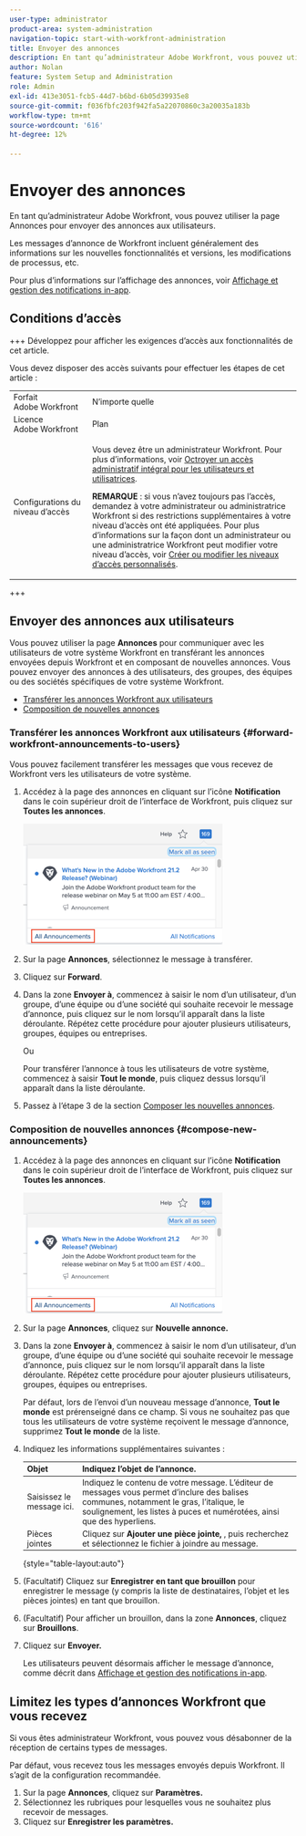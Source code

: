 ```yaml
---
user-type: administrator
product-area: system-administration
navigation-topic: start-with-workfront-administration
title: Envoyer des annonces
description: En tant qu’administrateur Adobe Workfront, vous pouvez utiliser la page Annonces pour envoyer des annonces aux utilisateurs.
author: Nolan
feature: System Setup and Administration
role: Admin
exl-id: 413e3051-fcb5-44d7-b6bd-6b05d39935e8
source-git-commit: f036fbfc203f942fa5a22070860c3a20035a183b
workflow-type: tm+mt
source-wordcount: '616'
ht-degree: 12%

---
```


# Envoyer des annonces

En tant qu’administrateur Adobe Workfront, vous pouvez utiliser la page Annonces pour envoyer des annonces aux utilisateurs.

Les messages d’annonce de Workfront incluent généralement des informations sur les nouvelles fonctionnalités et versions, les modifications de processus, etc.

Pour plus d’informations sur l’affichage des annonces, voir [Affichage et gestion des notifications in-app](../../workfront-basics/using-notifications/view-and-manage-in-app-notifications.md).

## Conditions d’accès

+++ Développez pour afficher les exigences d’accès aux fonctionnalités de cet article.

Vous devez disposer des accès suivants pour effectuer les étapes de cet article :

<table style="table-layout:auto"> 
 <col> 
 <col> 
 <tbody> 
  <tr> 
   <td role="rowheader">Forfait Adobe Workfront</td> 
   <td>N’importe quelle</td> 
  </tr> 
  <tr> 
   <td role="rowheader">Licence Adobe Workfront</td> 
   <td>Plan</td> 
  </tr> 
  <tr> 
   <td role="rowheader">Configurations du niveau d’accès</td> 
   <td> <p>Vous devez être un administrateur Workfront. Pour plus d’informations, voir <a href="../../administration-and-setup/add-users/configure-and-grant-access/grant-a-user-full-administrative-access.md" class="MCXref xref">Octroyer un accès administratif intégral pour les utilisateurs et utilisatrices</a>.</p> <p><b>REMARQUE</b> : si vous n’avez toujours pas l’accès, demandez à votre administrateur ou administratrice Workfront si des restrictions supplémentaires à votre niveau d’accès ont été appliquées. Pour plus d’informations sur la façon dont un administrateur ou une administratrice Workfront peut modifier votre niveau d’accès, voir <a href="../../administration-and-setup/add-users/configure-and-grant-access/create-modify-access-levels.md" class="MCXref xref">Créer ou modifier les niveaux d’accès personnalisés</a>.</p> </td> 
  </tr> 
 </tbody> 
</table>

+++

## Envoyer des annonces aux utilisateurs

Vous pouvez utiliser la page **Annonces** pour communiquer avec les utilisateurs de votre système Workfront en transférant les annonces envoyées depuis Workfront et en composant de nouvelles annonces. Vous pouvez envoyer des annonces à des utilisateurs, des groupes, des équipes ou des sociétés spécifiques de votre système Workfront.

* [Transférer les annonces Workfront aux utilisateurs](#forward-workfront-announcements-to-users)
* [Composition de nouvelles annonces](#compose-new-announcements)

### Transférer les annonces Workfront aux utilisateurs {#forward-workfront-announcements-to-users}

Vous pouvez facilement transférer les messages que vous recevez de Workfront vers les utilisateurs de votre système.

1. Accédez à la page des annonces en cliquant sur l’icône **Notification** dans le coin supérieur droit de l’interface de Workfront, puis cliquez sur **Toutes les annonces**.

   ![](assets/announcement-access-350x212.png)

1. Sur la page **Annonces**, sélectionnez le message à transférer.
1. Cliquez sur **Forward**.
1. Dans la zone **Envoyer à**, commencez à saisir le nom d’un utilisateur, d’un groupe, d’une équipe ou d’une société qui souhaite recevoir le message d’annonce, puis cliquez sur le nom lorsqu’il apparaît dans la liste déroulante. Répétez cette procédure pour ajouter plusieurs utilisateurs, groupes, équipes ou entreprises.

   Ou

   Pour transférer l’annonce à tous les utilisateurs de votre système, commencez à saisir **Tout le monde**, puis cliquez dessus lorsqu’il apparaît dans la liste déroulante.

1. Passez à l’étape 3 de la section [Composer les nouvelles annonces](#compose-new-announcements).

### Composition de nouvelles annonces {#compose-new-announcements}

1. Accédez à la page des annonces en cliquant sur l’icône **Notification** dans le coin supérieur droit de l’interface de Workfront, puis cliquez sur **Toutes les annonces**.

   ![](assets/announcement-access-350x212.png)

1. Sur la page **Annonces**, cliquez sur **Nouvelle annonce.**

1. Dans la zone **Envoyer à**, commencez à saisir le nom d’un utilisateur, d’un groupe, d’une équipe ou d’une société qui souhaite recevoir le message d’annonce, puis cliquez sur le nom lorsqu’il apparaît dans la liste déroulante. Répétez cette procédure pour ajouter plusieurs utilisateurs, groupes, équipes ou entreprises.

   Par défaut, lors de l’envoi d’un nouveau message d’annonce, **Tout le monde** est prérenseigné dans ce champ. Si vous ne souhaitez pas que tous les utilisateurs de votre système reçoivent le message d’annonce, supprimez **Tout le monde** de la liste.

1. Indiquez les informations supplémentaires suivantes :

   | Objet | Indiquez l’objet de l’annonce. |
   |---|---|
   | Saisissez le message ici. | Indiquez le contenu de votre message. L’éditeur de messages vous permet d’inclure des balises communes, notamment le gras, l’italique, le soulignement, les listes à puces et numérotées, ainsi que des hyperliens. |
   | Pièces jointes | Cliquez sur **Ajouter une pièce jointe,** , puis recherchez et sélectionnez le fichier à joindre au message. |

   {style="table-layout:auto"}

1. (Facultatif) Cliquez sur **Enregistrer en tant que brouillon** pour enregistrer le message (y compris la liste de destinataires, l’objet et les pièces jointes) en tant que brouillon.

1. (Facultatif) Pour afficher un brouillon, dans la zone **Annonces**, cliquez sur **Brouillons**.

1. Cliquez sur **Envoyer.**

   Les utilisateurs peuvent désormais afficher le message d’annonce, comme décrit dans [Affichage et gestion des notifications in-app](../../workfront-basics/using-notifications/view-and-manage-in-app-notifications.md).

## Limitez les types d’annonces Workfront que vous recevez

Si vous êtes administrateur Workfront, vous pouvez vous désabonner de la réception de certains types de messages.

Par défaut, vous recevez tous les messages envoyés depuis Workfront. Il s’agit de la configuration recommandée.

1. Sur la page **Annonces**, cliquez sur **Paramètres.**
1. Sélectionnez les rubriques pour lesquelles vous ne souhaitez plus recevoir de messages.
1. Cliquez sur **Enregistrer les paramètres.**
